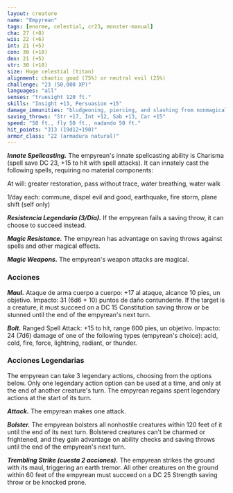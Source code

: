 ```yaml
---
layout: creature
name: "Empyrean"
tags: [enorme, celestial, cr23, monster-manual]
cha: 27 (+8)
wis: 22 (+6)
int: 21 (+5)
con: 30 (+10)
dex: 21 (+5)
str: 30 (+10)
size: Huge celestial (titan)
alignment: chaotic good (75%) or neutral evil (25%)
challenge: "23 (50,000 XP)"
languages: "all"
senses: "truesight 120 ft."
skills: "Insight +13, Persuasion +15"
damage_immunities: "bludgeoning, piercing, and slashing from nonmagical weapons"
saving_throws: "Str +17, Int +12, Sab +13, Car +15"
speed: "50 ft., fly 50 ft., nadando 50 ft."
hit_points: "313 (19d12+190)"
armor_class: "22 (armadura natural)"
---
```


***Innate Spellcasting.*** The empyrean's innate spellcasting ability is Charisma (spell save DC 23, +15 to hit with spell attacks). It can innately cast the following spells, requiring no material components:

At will: greater restoration, pass without trace, water breathing, water walk

1/day each: commune, dispel evil and good, earthquake, fire storm, plane shift (self only)

***Resistencia Legendaria (3/Día).*** If the empyrean fails a saving throw, it can choose to succeed instead.

***Magic Resistance.*** The empyrean has advantage on saving throws against spells and other magical effects.

***Magic Weapons.*** The empyrean's weapon attacks are magical.

### Acciones

***Maul.*** Ataque de arma cuerpo a cuerpo: +17 al ataque, alcance 10 pies, un objetivo. Impacto: 31 (6d6 + 10) puntos de daño contundente. If the target is a creature, it must succeed on a DC 15 Constitution saving throw or be stunned until the end of the empyrean's next turn.

***Bolt.*** Ranged Spell Attack: +15 to hit, range 600 pies, un objetivo. Impacto: 24 (7d6) damage of one of the following types (empyrean's choice): acid, cold, fire, force, lightning, radiant, or thunder.

### Acciones Legendarias

The empyrean can take 3 legendary actions, choosing from the options below. Only one legendary action option can be used at a time, and only at the end of another creature's turn. The empyrean regains spent legendary actions at the start of its turn.

***Attack.*** The empyrean makes one attack.

***Bolster.*** The empyrean bolsters all nonhostile creatures within 120 feet of it until the end of its next turn. Bolstered creatures can't be charmed or frightened, and they gain advantage on ability checks and saving throws until the end of the empyrean's next turn.

***Trembling Strike (cuesta 2 acciones).*** The empyrean strikes the ground with its maul, triggering an earth tremor. All other creatures on the ground within 60 feet of the empyrean must succeed on a DC 25 Strength saving throw or be knocked prone.